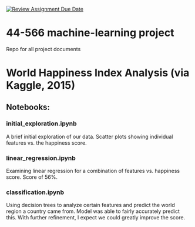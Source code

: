 [![Review Assignment Due Date](https://classroom.github.com/assets/deadline-readme-button-24ddc0f5d75046c5622901739e7c5dd533143b0c8e959d652212380cedb1ea36.svg)](https://classroom.github.com/a/7lKBcjfN)
# 44-566 machine-learning project
Repo for all project documents

# World Happiness Index Analysis (via Kaggle, 2015)
## Notebooks:
### initial_exploration.ipynb
A brief initial exploration of our data. Scatter plots showing individual features vs. the happiness score.
### linear_regression.ipynb
Examining linear regression for a combination of features vs. happiness score. Score of 56%.
### classification.ipynb
Using decision trees to analyze certain features and predict the world region a country came from. Model was able to fairly accurately predict this. With further refinement, I expect we could greatly improve the score.